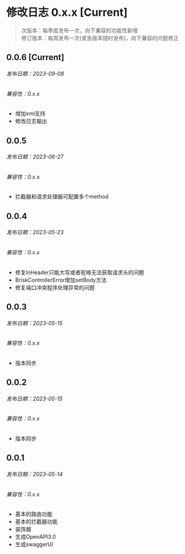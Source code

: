 # 修改日志 0.x.x [Current]

> 次版本：每季度发布一次，向下兼容的功能性新增  
> 修订版本：每周发布一次(紧急版本随时发布)，向下兼容的问题修正

## 0.0.6 [Current] 
###### 发布日期：2023-09-08
###### 兼容性：0.x.x

+ 增加xml支持
+ 修改日志输出

## 0.0.5 
###### 发布日期：2023-06-27
###### 兼容性：0.x.x

+ 拦截器和请求处理器可配置多个method


## 0.0.4
###### 发布日期：2023-05-23
###### 兼容性：0.x.x

+ 修复InHeader只能大写或者驼峰无法获取请求头的问题
+ BriskControllerError增加setBody方法
+ 修复端口冲突程序处理异常的问题


## 0.0.3 
###### 发布日期：2023-05-15
###### 兼容性：0.x.x

+ 版本同步

## 0.0.2
###### 发布日期：2023-05-15
###### 兼容性：0.x.x

+ 版本同步

## 0.0.1
###### 发布日期：2023-05-14
###### 兼容性：0.x.x

+ 基本的路由功能
+ 基本的拦截器功能
+ 装饰器
+ 生成OpenAPI3.0
+ 生成swaggerUI